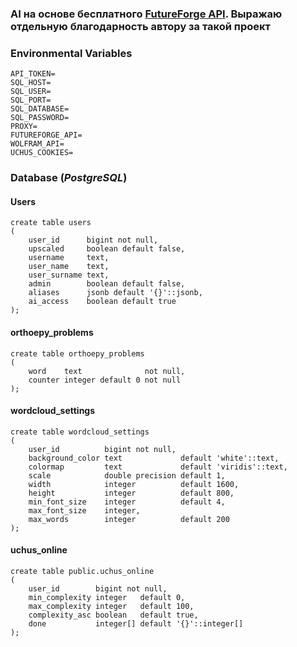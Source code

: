 ### AI на основе бесплатного [FutureForge API](https://api.futureforge.dev/docs#/). Выражаю отдельную благодарность автору за такой проект
### Environmental Variables
```
API_TOKEN=
SQL_HOST=
SQL_USER=
SQL_PORT=
SQL_DATABASE=
SQL_PASSWORD=
PROXY=
FUTUREFORGE_API=
WOLFRAM_API=
UCHUS_COOKIES=
```

### Database (_PostgreSQL_)
#### Users
```
create table users
(
    user_id      bigint not null,
    upscaled     boolean default false,
    username     text,
    user_name    text,
    user_surname text,
    admin        boolean default false,
    aliases      jsonb default '{}'::jsonb,
    ai_access    boolean default true
);
```
#### orthoepy_problems
```
create table orthoepy_problems
(
    word    text              not null,
    counter integer default 0 not null
);
```

#### wordcloud_settings
```
create table wordcloud_settings
(
    user_id          bigint not null,
    background_color text             default 'white'::text,
    colormap         text             default 'viridis'::text,
    scale            double precision default 1,
    width            integer          default 1600,
    height           integer          default 800,
    min_font_size    integer          default 4,
    max_font_size    integer,
    max_words        integer          default 200
);
```

#### uchus_online
```
create table public.uchus_online
(
    user_id        bigint not null,
    min_complexity integer   default 0,
    max_complexity integer   default 100,
    complexity_asc boolean   default true,
    done           integer[] default '{}'::integer[]
);
```
